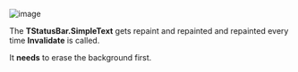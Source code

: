 ![image](https://user-images.githubusercontent.com/4681474/154816023-f0cff282-95ef-42a6-b8cc-827c37b5c9a2.png)

The **TStatusBar.SimpleText** gets repaint and repainted and repainted every time **Invalidate** is called.

It **needs** to erase the background first.
